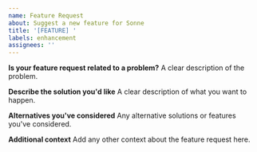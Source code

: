```yaml
---
name: Feature Request
about: Suggest a new feature for Sonne
title: '[FEATURE] '
labels: enhancement
assignees: ''
---
```


**Is your feature request related to a problem?**
A clear description of the problem.

**Describe the solution you'd like**
A clear description of what you want to happen.

**Alternatives you've considered**
Any alternative solutions or features you've considered.

**Additional context**
Add any other context about the feature request here.